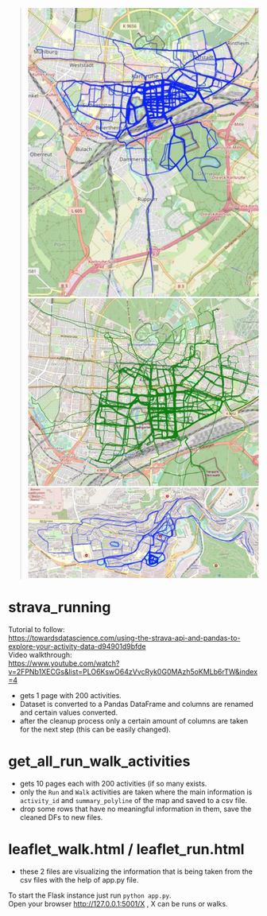 >![](thumbnails/KA-run.jpg)
>![](thumbnails/KA-walk.jpg)
>![](thumbnails/VT-run.jpg)

# strava_running
Tutorial to follow: </br>
https://towardsdatascience.com/using-the-strava-api-and-pandas-to-explore-your-activity-data-d94901d9bfde </br>
Video walkthrough: </br>
https://www.youtube.com/watch?v=2FPNb1XECGs&list=PLO6KswO64zVvcRyk0G0MAzh5oKMLb6rTW&index=4 </br>

- gets 1 page with 200 activities. </br>
- Dataset is converted to a Pandas DataFrame and columns are renamed and certain values converted. </br>
- after the cleanup process only a certain amount of columns are taken for the next step (this can be easily changed).

# get_all_run_walk_activities
- gets 10 pages each with 200 activities (if so many exists. </br>
- only the `Run` and `Walk` activities are taken where the main information is `activity_id` and `summary_polyline` of the map and saved to a csv file. </br>
- drop some rows that have no meaningful information in them, save the cleaned DFs to new files.

# leaflet_walk.html / leaflet_run.html 
- these 2 files are visualizing the information that is being taken from the csv files with the help of app.py file.

To start the Flask instance just run `python app.py`. </br>
Open your browser http://127.0.0.1:5001/X , X can be runs or walks. </br>